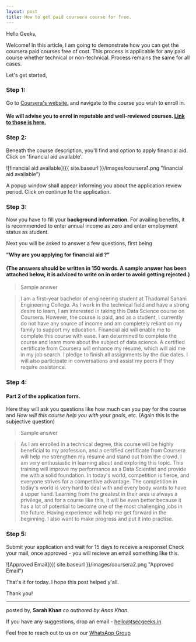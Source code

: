 ```yaml
---
layout: post
title: How to get paid coursera course for free.
---
```


Hello Geeks,

Welcome! In this article, I am going to demonstrate how you can get the coursera paid courses free of cost. This process is applicable for any paid course whether technical or non-technical. Process remains the same for all cases.

Let's get started,

### Step 1:
Go to [Coursera's website.](https://www.coursera.org) and navigate to the course you wish to enroll in.
#### We will advise you to enrol in reputable and well-reviewed courses. [Link to those is here.](https://www.coursera.org/professional-certificates/)


### Step 2:
 Beneath the course description, you'll find and option to apply financial aid. Click on 'financial aid available'.
 
 
![financial aid available]({{ site.baseurl }}/images/coursera1.png "financial aid available")

A popup window shall appear informing you about the application review period. Click on continue to the application.


### Step 3:
Now you have to fill your **background information**.
For availing benefits, it is recommended to enter annual income as zero and enter employment status as student.


Next you will be asked to answer a few questions, first being


**"Why are you applying for financial aid ?"**

#### (The answers should be written in 150 words. A sample answer has been attached below, it is adviced to write on in order to avoid getting rejected.)

> Sample answer

> I am a first-year bachelor of engineering student at Thadomal Sahani Engineering College. As I work in the technical field and have a strong desire to learn, I am interested in taking this Data Science course on Coursera. However, the course is paid, and as a student, I currently do not have any source of income and am completely reliant on my family to support my education. Financial aid will enable me to complete this course with ease. I am determined to complete the course and learn more about the subject of data science. A certified certificate from Coursera will enhance my résumé, which will aid me in my job search. I pledge to finish all assignments by the due dates. I will also participate in conversations and assist my peers if they require assistance.


### Step 4:
#### Part 2 of the application form.
Here they will ask you questions like how much can you pay for the course and *How will this course help you with your goals*, etc.
(Again this is the subjective question)


> Sample answer

> As I am enrolled in a technical degree, this course will be highly beneficial to my profession, and a certified certificate from Coursera will help me strengthen my résumé and stand out from the crowd. I am very enthusiastic in learning about and exploring this topic. This training will improve my performance as a Data Scientist and provide me with a solid foundation. In today's world, competition is fierce, and everyone strives for a competitive advantage. The competition in today's world is very hard to deal with and every body wants to have a upper hand. Learning from the greatest in their area is always a privilege, and for a course like this, it will be even better because it has a lot of potential to become one of the most challenging jobs in the future. Having experience will help me get forward in the beginning. I also want to make progress and put it into practise. 



### Step 5:
 Submit your application and wait for 15 days to receive a response!
 Check your mail, once approved - you will recieve an email something like this.
 
 
![Approved Email]({{ site.baseurl }}/images/coursera2.png "Approved Email")

 That's it for today. I hope this post helped y'all.
 
 Thank you!


----


posted by,
**Sarah Khan** _co authored by Anas Khan._



If you have any suggestions, drop an email - [hello@tsecgeeks.in](mailto:hello@tsecgeeks.in) 



Feel free to reach out to us on our [WhatsApp Group](https://chat.whatsapp.com/K3NrW5tPwrsHhfbdYstjLl) 
